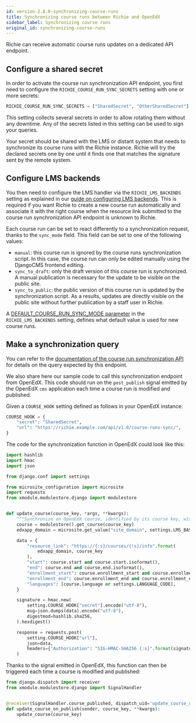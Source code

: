 ```yaml
---
id: version-2.8.0-synchronizing-course-runs
title: Synchronizing course runs between Richie and OpenEdX
sidebar_label: Synchronizing course runs
original_id: synchronizing-course-runs
---
```


Richie can receive automatic course runs updates on a dedicated API endpoint.

## Configure a shared secret

In order to activate the course run synchronization API endpoint, you first need to configure the
`RICHIE_COURSE_RUN_SYNC_SECRETS` setting with one or more secrets:

```python
RICHIE_COURSE_RUN_SYNC_SECRETS = ["SharedSecret", "OtherSharedSecret"]
```

This setting collects several secrets in order to allow rotating them without any downtime. Any
of the secrets listed in this setting can be used to sign your queries. 

Your secret should be shared with the LMS or distant system that needs to synchronize its course
runs with the Richie instance. Richie will try the declared secrets one by one until it finds
one that matches the signature sent by the remote system.

## Configure LMS backends

You then need to configure the LMS handler via the `RICHIE_LMS_BACKENDS` setting as explained
in our [guide on configuring LMS backends](lms-backends#configuring-the-lms-handler). This is
required if you want Richie to create a new course run automatically and associate it with the
right course when the resource link submitted to the course run synchronization API endpoint is
unknown to Richie.

Each course run can be set to react differently to a synchronization request, thanks to the 
`sync_mode` field. This field can be set to one of the following values:

+ `manual`: this course run is ignored by the course runs synchronization script. In this case,
    the course run can only be edited manually using the DjangoCMS frontend editing.
+ `sync_to_draft`: only the draft version of this course run is synchronized. A manual
    publication is necessary for the update to be visible on the public site.
+ `sync_to_public`: the public version of this course run is updated by the synchronization
    script. As a results, updates are directly visible on the public site without further
    publication by a staff user in Richie.

A [DEFAULT_COURSE_RUN_SYNC_MODE parameter](lms-backends#default_course_run_sync_mode) in the 
`RICHIE_LMS_BACKENDS` setting, defines what default value is used for new course runs.

## Make a synchronization query

You can refer to the [documentation of the course run synchronization API][sync-api] for details
on the query expected by this endpoint.

We also share here our sample code to call this synchronization endpoint from OpenEdX. This code
should run on the `post_publish` signal emitted by the OpenEdX `cms` application each time a
course run is modified and published.

Given a `COURSE_HOOK` setting defined as follows in your OpenEdX instance:

```python
COURSE_HOOK = {
    "secret": "SharedSecret",
    "url": "https://richie.example.com/api/v1.0/course-runs-sync/",
}
```

The code for the synchronization function in OpenEdX could look like this:

```python
import hashlib
import hmac
import json

from django.conf import settings

from microsite_configuration import microsite
import requests
from xmodule.modulestore.django import modulestore


def update_course(course_key, *args, **kwargs):
    """Synchronize an OpenEdX course, identified by its course key, with a Richie instance."""
    course = modulestore().get_course(course_key)
    edxapp_domain = microsite.get_value("site_domain", settings.LMS_BASE)

    data = {
        "resource_link": "https://{:s}/courses/{!s}/info".format(
            edxapp_domain, course_key
        ),
        "start": course.start and course.start.isoformat(),
        "end": course.end and course.end.isoformat(),
        "enrollment_start": course.enrollment_start and course.enrollment_start.isoformat(),
        "enrollment_end": course.enrollment_end and course.enrollment_end.isoformat(),
        "languages": [course.language or settings.LANGUAGE_CODE],
    }

    signature = hmac.new(
        setting.COURSE_HOOK["secret"].encode("utf-8"),
        msg=json.dumps(data).encode("utf-8"),
        digestmod=hashlib.sha256,
    ).hexdigest()

    response = requests.post(
        setting.COURSE_HOOK["url"],
        json=data,
        headers={"Authorization": "SIG-HMAC-SHA256 {:s}".format(signature)},
    )
```

Thanks to the signal emitted in OpenEdX, this function can then be triggered each time a course
is modified and published:

```python
from django.dispatch import receiver
from xmodule.modulestore.django import SignalHandler


@receiver(SignalHandler.course_published, dispatch_uid='update_course_on_publish')
def update_course_on_publish(sender, course_key, **kwargs):
    update_course(course_key)
```

[sync-api]: api/course-run-synchronization-api
